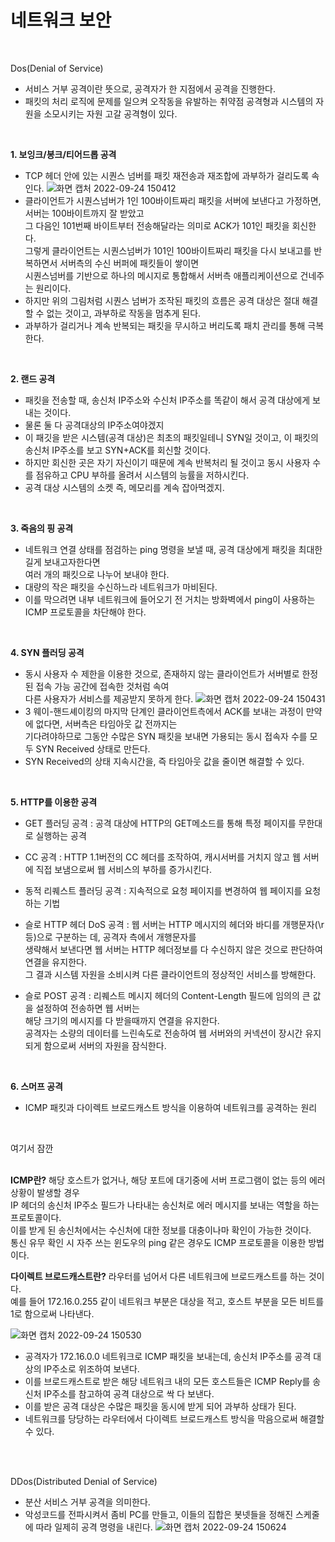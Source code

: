 # 네트워크 보안

<br/>

Dos(Denial of Service) 

* 서비스 거부 공격이란 뜻으로, 공격자가 한 지점에서 공격을 진행한다.
* 패킷의 처리 로직에 문제를 일으켜 오작동을 유발하는 취약점 공격형과 시스템의 자원을 소모시키는 자원 고갈 공격형이 있다.

<br/>

**1. 보잉크/봉크/티어드롭 공격**

* TCP 헤더 안에 있는 시퀀스 넘버를 패킷 재전송과 재조합에 과부하가 걸리도록 속인다.
![화면 캡처 2022-09-24 150412](https://user-images.githubusercontent.com/93998875/192083059-48245f07-29bd-454c-a407-fd0ed9901cca.png)
* 클라이언트가 시퀀스넘버가 1인 100바이트짜리 패킷을 서버에 보낸다고 가정하면, 서버는 100바이트까지 잘 받았고   
  그 다음인 101번째 바이트부터 전송해달라는 의미로 ACK가 101인 패킷을 회신한다.   
  그렇게 클라이언트는 시퀀스넘버가 101인 100바이트짜리 패킷을 다시 보내고를 반복하면서 서버측의 수신 버퍼에 패킷들이 쌓이면     
  시퀀스넘버를 기반으로 하나의 메시지로 통합해서 서버측 애플리케이션으로 건네주는 원리이다.
* 하지만 위의 그림처럼 시퀀스 넘버가 조작된 패킷의 흐름은 공격 대상은 절대 해결할 수 없는 것이고, 과부하로 작동을 멈추게 된다.
* 과부하가 걸리거나 계속 반복되는 패킷을 무시하고 버리도록 패치 관리를 통해 극복한다.

<br/>

**2. 랜드 공격**

* 패킷을 전송할 때, 송신처 IP주소와 수신처 IP주소를 똑같이 해서 공격 대상에게 보내는 것이다.
* 물론 둘 다 공격대상의 IP주소여야겠지
* 이 패깃을 받은 시스템(공격 대상)은 최초의 패킷일테니 SYN일 것이고, 이 패킷의 송신처 IP주소를 보고 SYN+ACK를 회신할 것이다.
* 하지만 회신한 곳은 자기 자신이기 때문에 계속 반복처리 될 것이고 동시 사용자 수를 점유하고 CPU 부하를 올려서 시스템의 능률을 저하시킨다.
* 공격 대상 시스템의 소켓 즉, 메모리를 계속 잡아먹겠지.

<br/>

**3. 죽음의 핑 공격**
* 네트워크 연결 상태를 점검하는 ping 명령을 보낼 때, 공격 대상에게 패킷을 최대한 길게 보내고자한다면   
  여러 개의 패킷으로 나누어 보내야 한다.
* 대량의 작은 패킷을 수신하느라 네트워크가 마비된다.
* 이를 막으려면 내부 네트워크에 들어오기 전 거치는 방화벽에서 ping이 사용하는 ICMP 프로토콜을 차단해야 한다.

<br/>

**4. SYN 플러딩 공격**
* 동시 사용자 수 제한을 이용한 것으로, 존재하지 않는 클라이언트가 서버별로 한정된 접속 가능 공간에 접속한 것처럼 속여  
  다른 사용자가 서비스를 제공받지 못하게 한다.
![화면 캡처 2022-09-24 150431](https://user-images.githubusercontent.com/93998875/192083639-b4482df2-5083-4f1c-b1b0-9ac0d6e1b04a.png)
* 3 웨이-핸드셰이킹의 마지막 단계인 클라이언트측에서 ACK를 보내는 과정이 만약에 없다면, 서버측은 타임아웃 값 전까지는  
  기다려야하므로 그동안 수많은 SYN 패킷을 보내면 가용되는 동시 접속자 수를 모두 SYN Received 상태로 만든다.
* SYN Received의 상태 지속시간을, 즉 타임아웃 값을 줄이면 해결할 수 있다.

<br/>

**5. HTTP를 이용한 공격**
* GET 플러딩 공격 : 공격 대상에 HTTP의 GET메소드를 통해 특정 페이지를 무한대로 실행하는 공격

* CC 공격 : HTTP 1.1버전의 CC 헤더를 조작하여, 캐시서버를 거치지 않고 웹 서버에 직접 보냄으로써 웹 서비스의 부하를 증가시킨다.

* 동적 리퀘스트 플러딩 공격 : 지속적으로 요청 페이지를 변경하여 웹 페이지를 요청하는 기법

* 슬로 HTTP 헤더 DoS 공격 : 웹 서버는 HTTP 메시지의 헤더와 바디를 개행문자(\r 등)으로 구분하는 데, 공격자 측에서 개행문자를  
  생략해서 보낸다면 웹 서버는 HTTP 헤더정보를 다 수신하지 않은 것으로 판단하여 연결을 유지한다.  
  그 결과 시스템 자원을 소비시켜 다른 클라이언트의 정상적인 서비스를 방해한다.
  
* 슬로 POST 공격 : 리퀘스트 메시지 헤더의 Content-Length 필드에 임의의 큰 값을 설정하여 전송하면 웹 서버는  
  해당 크기의 메시지를 다 받을때까지 연결을 유지한다.   
  공격자는 소량의 데이터를 느린속도로 전송하여 웹 서버와의 커넥션이 장시간 유지되게 함으로써 서버의 자원을 잠식한다.

<br/>

**6. 스머프 공격**
* ICMP 패킷과 다이렉트 브로드캐스트 방식을 이용하여 네트워크를 공격하는 원리  
<br/>

여기서 잠깐  
<br/>

**ICMP란?** 해당 호스트가 없거나, 해당 포트에 대기중에 서버 프로그램이 없는 등의 에러 상황이 발생할 경우  
IP 헤더의 송신처 IP주소 필드가 나타내는 송신처로 에러 메시지를 보내는 역할을 하는 프로토콜이다.  
이를 받게 된 송신처에서는 수신처에 대한 정보를 대충이나마 확인이 가능한 것이다.  
통신 유무 확인 시 자주 쓰는 윈도우의 ping 같은 경우도 ICMP 프로토콜을 이용한 방법이다.
<br/>

**다이렉트 브로드캐스트란?** 라우터를 넘어서 다른 네트워크에 브로드캐스트를 하는 것이다.  
예를 들어 172.16.0.255 같이 네트워크 부분은 대상을 적고, 호스트 부분을 모든 비트를 1로 함으로써 나타낸다.
<br/>

![화면 캡처 2022-09-24 150530](https://user-images.githubusercontent.com/93998875/192084787-9440d4ea-3cc2-4883-9a88-73f6750ad316.png)
* 공격자가 172.16.0.0 네트워크로 ICMP 패킷을 보내는데, 송신처 IP주소를 공격 대상의 IP주소로 위조하여 보낸다.
* 이를 브로드캐스트로 받은 해당 네트워크 내의 모든 호스트들은 ICMP Reply를 송신처 IP주소를 참고하여 공격 대상으로 싹 다 보낸다.
* 이를 받은 공격 대상은 수많은 패킷을 동시에 받게 되어 과부하 상태가 된다.
* 네트워크를 당당하는 라우터에서 다이렉트 브로드캐스트 방식을 막음으로써 해결할 수 있다.

<br/><br/>

DDos(Distributed Denial of Service)

* 분산 서비스 거부 공격을 의미한다.
* 악성코드를 전파시켜서 좀비 PC를 만들고, 이들의 집합은 봇넷들을 정해진 스케줄에 따라 일제히 공격 명령을 내린다.
![화면 캡처 2022-09-24 150624](https://user-images.githubusercontent.com/93998875/192085040-e51eb08b-4a88-4271-8392-3d45dbca8fec.png)



